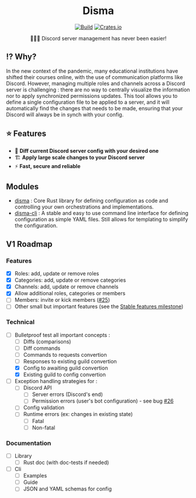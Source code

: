 <div align="center">

# Disma

[![Build](https://github.com/vigenere23/disma/actions/workflows/build.yml/badge.svg)](https://github.com/vigenere23/disma/actions/workflows/build.yml)
[![Crates.io](https://img.shields.io/crates/v/disma)](https://crates.io/crates/disma)

👨🏼‍🔧 Discord server management has never been easier!

</div>

## ⁉️ Why?

In the new context of the pandemic, many educational institutions have shifted their courses online, with the use of communication platforms like Discord. However, managing multiple roles and channels across a Discord server is challenging : there are no way to centrally visualize the information nor to apply synchronized permissions updates. This tool allows you to define a single configuration file to be applied to a server, and it will automatically find the changes that needs to be made, ensuring that your Discord will always be in synch with your config.

## ⭐ Features

- 📜 **Diff current Discord server config with your desired one**
- 🏗️ **Apply large scale changes to your Discord server**
- ⚡ **Fast, secure and reliable**

## Modules

- [disma](./disma) : Core Rust library for defining configuration as code and controlling your own orchestrations and implementations.
- [disma-cli](./disma-cli) : A stable and easy to use command line interface for defining configuration as simple YAML files. Still allows for templating to simplify the configuration.

## V1 Roadmap

### Features

- [x] Roles: add, update or remove roles
- [x] Categories: add, update or remove categories
- [x] Channels: add, update or remove channels
- [x] Allow additional roles, categories or members
- [ ] Members: invite or kick members ([#25](https://github.com/vigenere23/disma/issues/25))
- [ ] Other small but important features (see the [Stable features milestone](https://github.com/vigenere23/disma/milestone/2))

### Technical

- [ ] Bulletproof test all important concepts :
  - [ ] Diffs (comparisons)
  - [ ] Diff commands
  - [ ] Commands to requests convertion
  - [ ] Responses to existing guild convertion
  - [x] Config to awaiting guild convertion
  - [x] Existing guild to config convertion
- [ ] Exception handling strategies for :
  - [ ] Discord API
    - [ ] Server errors (Discord's end)
    - [ ] Permission errors (user's bot configuration) - see bug [#26](https://github.com/vigenere23/disma/issues/26)
  - [ ] Config validation
  - [ ] Runtime errors (ex: changes in existing state)
    - [ ] Fatal
    - [ ] Non-fatal

### Documentation

- [ ] Library
  - [ ] Rust doc (with doc-tests if needed)
- [ ] Cli
  - [ ] Examples
  - [ ] Guide
  - [ ] JSON and YAML schemas for config
